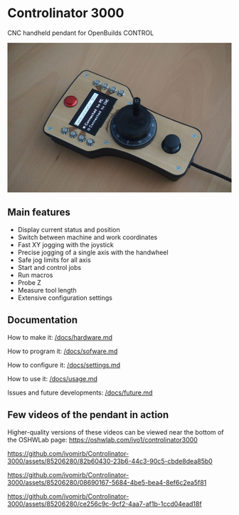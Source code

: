 # Controlinator 3000
CNC handheld pendant for OpenBuilds CONTROL

![The pendant](/assets/images/main.jpg)

## Main features

* Display current status and position
* Switch between machine and work coordinates
* Fast XY jogging with the joystick
* Precise jogging of a single axis with the handwheel
* Safe jog limits for all axis
* Start and control jobs
* Run macros
* Probe Z
* Measure tool length
* Extensive configuration settings

## Documentation

How to make it: [/docs/hardware.md](/docs/hardware.md)

How to program it: [/docs/sofware.md](/docs/sofware.md)

How to configure it: [/docs/settings.md](/docs/settings.md)

How to use it: [/docs/usage.md](/docs/usage.md)

Issues and future developments: [/docs/future.md](/docs/future.md)

## Few videos of the pendant in action
Higher-quality versions of these videos can be viewed near the bottom of the OSHWLab page: https://oshwlab.com/ivo1/controlinator3000

https://github.com/ivomirb/Controlinator-3000/assets/85206280/82b60430-23b6-44c3-90c5-cbde8dea85b0


https://github.com/ivomirb/Controlinator-3000/assets/85206280/08690167-5684-4be5-bea4-8ef6c2ea5f81


https://github.com/ivomirb/Controlinator-3000/assets/85206280/ce256c9c-9cf2-4aa7-af1b-1ccd04ead18f

